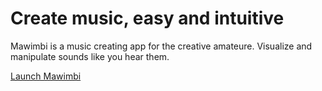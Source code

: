 # Create music, easy and intuitive

Mawimbi is a music creating app for the creative amateure. Visualize and manipulate sounds like you hear them.

[Launch Mawimbi](https://mawimbi.netlify.app/)

